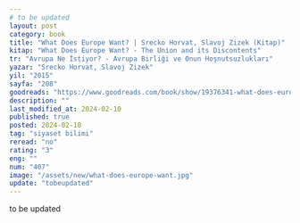 ```yaml
---
# to be updated
layout: post
category: book
title: "What Does Europe Want? | Srecko Horvat, Slavoj Zizek (Kitap)"
kitap: "What Does Europe Want? - The Union and its Discontents"
tr: "Avrupa Ne İstiyor? - Avrupa Birliği ve Onun Hoşnutsuzlukları"
yazar: "Srecko Horvat, Slavoj Zizek"
yil: "2015"
sayfa: "208"
goodreads: "https://www.goodreads.com/book/show/19376341-what-does-europe-want"
description: ""
last_modified_at: 2024-02-10
published: true
posted: 2024-02-10
tag: "siyaset bilimi"
reread: "no"
rating: "3"
eng: ""
num: "407"
image: "/assets/new/what-does-europe-want.jpg"
update: "tobeupdated"
---
```


to be updated
